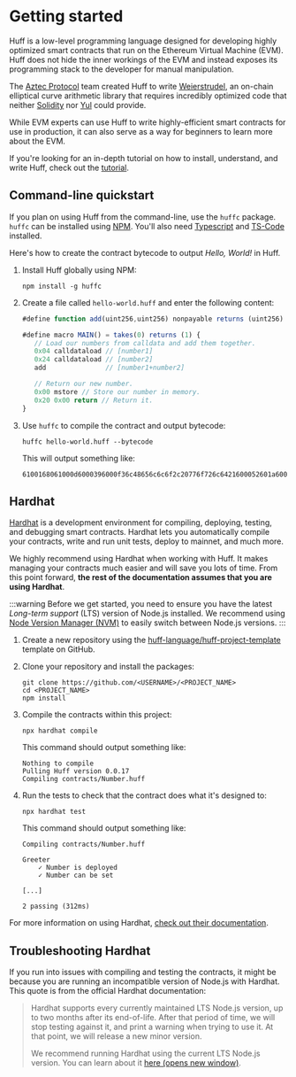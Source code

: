 # Getting started

Huff is a low-level programming language designed for developing highly optimized smart contracts that run on the Ethereum Virtual Machine (EVM). Huff does not hide the inner workings of the EVM and instead exposes its programming stack to the developer for manual manipulation.

The [Aztec Protocol](https://aztec.network/) team created Huff to write [Weierstrudel](https://github.com/aztecprotocol/weierstrudel/tree/master/huff_modules), an on-chain elliptical curve arithmetic library that requires incredibly optimized code that neither [Solidity](https://docs.soliditylang.org/) nor [Yul](https://docs.soliditylang.org/en/latest/yul.html) could provide.

While EVM experts can use Huff to write highly-efficient smart contracts for use in production, it can also serve as a way for beginners to learn more about the EVM.

If you're looking for an in-depth tutorial on how to install, understand, and write Huff, check out the [tutorial](/tutorial/overview/).

## Command-line quickstart

If you plan on using Huff from the command-line, use the `huffc` package. `huffc` can be installed using [NPM](https://docs.npmjs.com/downloading-and-installing-node-js-and-npm). You'll also need [Typescript](https://www.npmjs.com/package/ts-node#overview) and [TS-Code](https://www.npmjs.com/package/ts-node#overview) installed.

Here's how to create the contract bytecode to output _Hello, World!_ in Huff.

1. Install Huff globally using NPM:

   ```shell
   npm install -g huffc
   ```

1. Create a file called `hello-world.huff` and enter the following content:

   ```javascript
   #define function add(uint256,uint256) nonpayable returns (uint256)

   #define macro MAIN() = takes(0) returns (1) {
      // Load our numbers from calldata and add them together.
      0x04 calldataload // [number1]
      0x24 calldataload // [number2]
      add               // [number1+number2]

      // Return our new number.
      0x00 mstore // Store our number in memory.
      0x20 0x00 return // Return it.
   }
   ```

1. Use `huffc` to compile the contract and output bytecode:

   ```shell
   huffc hello-world.huff --bytecode
   ```

   This will output something like:

   ```plaintext
   6100168061000d6000396000f36c48656c6c6f2c20776f726c6421600052601a6000f3
   ```

## Hardhat

[Hardhat](https://hardhat.org/) is a development environment for compiling, deploying, testing, and debugging smart contracts. Hardhat lets you automatically compile your contracts, write and run unit tests, deploy to mainnet, and much more.

We highly recommend using Hardhat when working with Huff. It makes managing your contracts much easier and will save you lots of time. From this point forward, **the rest of the documentation assumes that you are using Hardhat**.

:::warning
Before we get started, you need to ensure you have the latest _Long-term support_ (LTS) version of Node.js installed. We recommend using [Node Version Manager (NVM)](https://github.com/nvm-sh/nvm) to easily switch between Node.js versions.
:::

1. Create a new repository using the [huff-language/huff-project-template](https://github.com/huff-language/huff-project-template) template on GitHub.
1. Clone your repository and install the packages:

   ```shell
   git clone https://github.com/<USERNAME>/<PROJECT_NAME>
   cd <PROJECT_NAME>
   npm install
   ```

1. Compile the contracts within this project:

   ```shell
   npx hardhat compile
   ```

   This command should output something like:

   ```plaintext
   Nothing to compile
   Pulling Huff version 0.0.17
   Compiling contracts/Number.huff
   ```

1. Run the tests to check that the contract does what it's designed to:

   ```shell
   npx hardhat test
   ```

   This command should output something like:

   ```plaintext
   Compiling contracts/Number.huff

   Greeter
       ✓ Number is deployed
       ✓ Number can be set

   [...]

   2 passing (312ms)
   ```

For more information on using Hardhat, [check out their documentation](https://hardhat.org/getting-started/).

## Troubleshooting Hardhat

If you run into issues with compiling and testing the contracts, it might be because you are running an incompatible version of Node.js with Hardhat. This quote is from the official Hardhat documentation:

> Hardhat supports every currently maintained LTS Node.js version, up to two months after its end-of-life. After that period of time, we will stop testing against it, and print a warning when trying to use it. At that point, we will release a new minor version.
>
> We recommend running Hardhat using the current LTS Node.js version. You can learn about it [here (opens new window)](https://nodejs.org/en/about/releases/).
